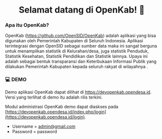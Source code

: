<h1 align="center">Selamat datang di OpenKab! 👋</h1>

### Apa itu OpenKab?
OpenKab (https://github.com/OpenSID/OpenKab) adalah aplikasi yang bisa digunakan oleh Pemerintah Kabupaten di Seluruh Indonesia. Aplikasi terintegrasi dengan OpenSID sebagai sumber data maka ini sangat berguna untuk menampilkan statistik di Kelurahan/desa, juga statistik Penduduk, Statistik Kesehatan, Statistik Pendidikan dan Statistik lainnya. Upaya ini adalah sebagai bentuk transparansi dan Keterbukaan Informasi Publik yang dilakukan Pemerintah Kabupaten kepada seluruh rakyat di wilayahnya .

### 💻 DEMO
Demo aplikasi OpenKab dapat dilihat di https://devopenkab.opendesa.id. Versi yang terlihat di demo itu adalah rilis terkini.

Modul administrasi OpenKab demo dapat diaskses pada [https://devopenkab.opendesa.id/index.php/login](https://devopenkab.opendesa.id/login). 
- Username = admin@gmail.com
- Password = password
